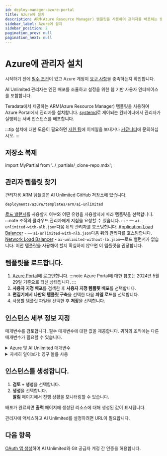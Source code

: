 ```yaml
---
id: deploy-manager-azure-portal
title: Azure에 설치
description: ARM(Azure Resource Manager) 템플릿을 사용하여 관리자를 배포하는 방법을 알아보십시오.
sidebar_label: Azure에 설치
sidebar_position: 2
pagination_prev: null
pagination_next: null
---
```


# Azure에 관리자 설치

시작하기 전에 [필수 조건](./index.md#prerequisites)이 있고 Azure 계정이 [요구 사항](../resources/azure-requirements.md)을 충족하는지 확인합니다.

AI Unlimited 관리자는 엔진 배포를 조율하고 설정을 위한 웹 기반 사용자 인터페이스를 포함합니다.

Teradata에서 제공하는 ARM(Azure Resource Manager) 템플릿을 사용하여 Azure Portal에서 관리자를 설치합니다. [systemd](../glossary.md#systemd)로 제어되는 컨테이너에서 관리자가 실행되는 서버 인스턴스를 배포합니다.

:::tip
설치에 대한 도움이 필요하면 <a href="mailto:aiunlimited.support@Teradata.com">지원 팀</a>에 이메일을 보내거나 [커뮤니티](https://support.teradata.com/community?id=community_forum&sys_id=b0aba91597c329d0e6d2bd8c1253affa)에 문의하십시오.
:::


## 저장소 복제

import MyPartial from '../_partials/_clone-repo.mdx';

<MyPartial />


## 관리자 템플릿 찾기

관리자용 ARM 템플릿은 AI Unlimited GitHub 저장소에 있습니다.

`deployments/azure/templates/arm/ai-unlimited`

[로드 밸런서](../glossary.md#load-balancer)를 사용할지 여부와 어떤 유형을 사용할지에 따라 템플릿을 선택합니다.
:::note
조직의 클라우드 관리자에게 지침을 요청할 수 있습니다.
:::
    \- — `ai-unlimited-with-alb.json`다음 뒤의 관리자를 호스팅합니다. [Application Load Balancer](../glossary.md#application-load-balancer)
    \- — `ai-unlimited-with-nlb.json`다음 뒤의 관리자를 호스팅합니다. [Network Load Balancer](../glossary.md#network-load-balancer)
    \- `ai-unlimited-without-lb.json`—로드 밸런서가 없습니다. 어떤 템플릿을 사용해야 할지 확실하지 않으면 이 템플릿을 권장합니다.


## 템플릿을 로드합니다.

1. [Azure Portal](https://portal.azure.com)에 로그인합니다. 
   :::note
   Azure Portal에 대한 참조는 2024년 5월 29일 기준으로 최신 상태입니다.
   ::: 
2. **사용자 지정 배포**를 검색한 후 **사용자 지정 템플릿 배포**를 선택합니다.
3. **편집기에서 나만의 템플릿 구축**을 선택한 다음 **파일 로드**를 선택합니다.
4. 사용할 템플릿 파일을 선택한 후 **저장**을 선택합니다.

<a id="azure-parms"></a>


## 인스턴스 세부 정보 지정

매개변수를 검토합니다. 필수 매개변수에 대한 값을 제공합니다. 귀하의 조직에는 다른 매개변수가 필요할 수 있습니다.

<details>
<summary>Azure 및 AI Unlimited 매개변수</summary>

| 매개변수 | 설명 | 노트 |
|---------|-------------|-----------|
| Subscription | AI Unlimited를 배포하는 데 사용하려는 Azure 구독입니다.| 필수 사항<br/>기본값: NA <br/>이것은 종량제 계정이어야 합니다.  |
| Region | AI Unlimited를 배포하려는 리전입니다.| 필수 사항<br/>기본값: NA<br/>AI Unlimited와 함께 사용할 작업 위치와 데이터 리소스에 가장 가까운 Azure 리전을 선택합니다. |
| Resource Group Name | 관련된 AI Unlimited 리소스를 함께 그룹화하는 컨테이너의 이름입니다.| 필수 사항 <br/>기본값: ai-unlimited-workspace |
| AI Unlimited Name| AI Unlimited에 주어진 고유한 이름입니다.| 필수 사항<br/>기본값: NA | 
| Public Key | SSH를 통해 VM에 연결하는 데 사용할 수 있는 공용 SSH 키입니다.| 필수 사항<br/>기본값: NA<br/>이 값은 “ssh-rsa”로 시작해야 합니다. |
| OS Version  | 현재 구독에서 사용할 수 있는 운영 체제 버전입니다. | 선택 사항(기본값 제공)<br/>기본값: Ubuntu-2004 |
| Instance Type | AI Unlimited에 사용하려는 인스턴스 유형입니다. | 선택 사항<br/>기본값: STANDARD_D2_V3<br/>비용을 절감하기 위해 기본 인스턴스 유형을 사용하는 것이 좋습니다. 기본 인스턴스 유형은 2개의 vCPU와 8.0GiB 메모리가 있는 표준 Dv3 시리즈입니다.|
| Network | AI Unlimited 인스턴스를 배포하려는 네트워크의 이름입니다.| <br/>선택 사항<br/>기본값: NA | 
| Subnet | AI Unlimited 인스턴스를 배포하려는 하위 네트워크입니다. | 필수 사항<br/>기본값: NA<br/>서브넷은 선택한 가용성 영역에 있어야 합니다. |
| Security Group | 인스턴스에 대한 인바운드 및 아웃바운드 트래픽을 제어하는 가상 방화벽입니다. | 선택 사항<br/>기본값: AiUnlimitedSecurityGroup<br/>보안 그룹은 인스턴스에 액세스할 수 있는 프로토콜, 포트 및 IP 주소 또는 CIDR 블록을 지정하는 규칙 세트로 구현됩니다. 사용자 지정 보안 그룹 수신 규칙을 만들지 않는 한 액세스 CIDR 또는 보안 그룹 중 하나 이상을 정의하여 인바운드 트래픽을 허용합니다. |
| Access CIDR | 인스턴스에 액세스할 수 있는 CIDR IP 주소 범위입니다. | 선택 사항<br/>기본값: 0.0.0.0/0<br/>이 값을 신뢰할 수 있는 IP 범위로 설정하는 것이 좋습니다. 사용자 지정 보안 그룹 수신 규칙을 만들지 않는 한 액세스 CIDR 또는 보안 그룹 중 하나 이상을 정의하여 인바운드 트래픽을 허용합니다. |
| AI Unlimited HTTP Port | AI Unlimited UI에 액세스하는 포트입니다.| 필수 사항(기본값 제공)<br/>기본값: 3000 |
| AI Unlimited GRPC Port | AI Unlimited API에 액세스하는 포트입니다. | 필수 사항(기본값 제공)<br/>기본값: 3282 | 
| Source App Sec Groups | AI Unlimited 인스턴스에 연결할 수 있는 권한이 있는 소스 ASG(애플리케이션 보안 그룹). ASG를 사용하면 특정 네트워크 보안 정책에 따라 VM(가상 머신)을 구성할 수 있습니다. 이러한 보안 정책은 가상 머신에서 어떤 트래픽이 허용되거나 허용되지 않는지 결정합니다. |선택 사항<br/>기본값: NA<br/> 네트워크 인터페이스와 동일한 리전에 있는 애플리케이션 보안 그룹을 선택합니다. |
| Destination App Sec Groups | AI Unlimited 인스턴스에 연결할 수 있는 권한이 있는 대상 애플리케이션 보안 그룹입니다. | 선택 사항<br/>기본값: NA<br/>네트워크 인터페이스와 동일한 리전에 있는 애플리케이션 보안 그룹을 선택합니다. |
| Role Definition ID | AI Unlimited에서 사용할 역할의 ID입니다.| 필수 사항<br/>기본값: NA<br/>Azure CLI 명령인 Get-AzRoleDefinition을 사용하여 역할 정의 ID를 가져옵니다. |
| Allow Public SSH | Azure의 VM에 연결하기 위해 SSH(Secure Shell) 키를 사용할 수 있는지 여부를 지정합니다.|  선택 사항<br/>기본값: true |
| Use Key Vault | 배포 중에 보안된 비밀번호를 검색하기 위해 키 볼트를 사용할지 여부를 지정합니다. | 선택 사항<br/>기본값: 신규 |
| Use Persistent Volume | 데이터를 저장하기 위해 새 영구 볼륨을 사용할지 기존 영구 볼륨을 사용할지 지정합니다. 매개변수 섹션 아래의 *자세히 알아보기: 영구 볼륨 사용*을 참조하십시오. | 선택 사항(기본값 제공)<br/>기본값: 신규<br/>지원되는 옵션: 사용 사례에 따라 신규 또는 기존. |
| Persistent Volume Size | 인스턴스에 연결할 수 있는 영구 볼륨의 크기(GB)입니다. | 선택 사항<br/>기본값: 100 |
| Existing Persistent Volume | <br/>인스턴스에 연결할 수 있는 기존 영구 볼륨의 ID입니다.| UsePersistentVolume이 기존으로 설정된 경우 필수 사항.<br/>기본값: 없음<br/>영구 볼륨은 AI Unlimited 인스턴스와 동일한 가용성 영역에 있어야 합니다. |
| AI Unlimited Version | 배포하려는 AI Unlimited의 버전입니다. | 필수 사항(기본값 제공)<br/>기본값: 최신<br/>값은 컨테이너 버전 태그입니다. |
|Use NLB| Network Load Balancer를 사용하여 인스턴스에 액세스할지 여부를 지정합니다.|필수 사항(기본값 제공)<br/>기본값: false|
| Tags | 빠른 식별을 위해 리소스에 할당된 키-값 쌍입니다.| 선택 사항<br/>기본값:NA |   

</details>

<details>

<summary>자세히 알아보기: 영구 볼륨 사용</summary>

관리자 인스턴스는 컨테이너에서 실행되고 인스턴스의 루트 볼륨에 있는 데이터베이스에 구성 데이터를 저장합니다. 인스턴스를 종료, 다시 시작 또는 스냅샷하고 다시 시작해도 이 데이터가 유지됩니다. 

영구 볼륨은 컨테이너화된 애플리케이션의 데이터를 해당 애플리케이션이 실행되는 컨테이너, 포드 또는 노드의 수명을 넘어 저장합니다. 

**영구 볼륨 없음**

컨테이너, 포드 또는 노드가 충돌하거나 종료되면 관리자의 구성 데이터를 잃게 됩니다. 새로운 관리자 인스턴스를 배포할 수 있지만 손실된 인스턴스와 동일한 상태로는 배포할 수 없습니다.

**영구 볼륨 사용**

컨테이너, 포드 또는 노드가 충돌하거나 종료되고 관리자의 구성 데이터가 영구 볼륨에 저장된 경우 손실된 관리자 인스턴스와 동일한 구성을 갖는 새 관리자 인스턴스를 배포할 수 있습니다.

**예**

1. 관리자를 배포하고 `Use Persistent Volume` 매개변수를 **신규**로 설정합니다.
2. 스택을 생성한 후 **출력** 페이지에서 `volume-id`를 기록해 둡니다.
3. AI Unlimited를 사용합니다.
4. 관리자 인스턴스가 손실된 경우 관리자를 다시 배포하고 다음 매개변수를 포함합니다.
   - `Use Persistent Volume`: **신규**
   - `Existing Persistent Volume`: 2단계에서 기록한 값
   
새로운 관리자 인스턴스는 손실된 관리자 인스턴스와 동일한 구성을 갖습니다.

</details>


## 인스턴스를 생성합니다.

1. **검토 + 생성**을 선택합니다.
2. **생성**을 선택합니다.<br />
**알림** 페이지에서 진행 상황을 모니터링할 수 있습니다.

배포가 완료되면 **출력** 페이지에 생성된 리소스에 대해 생성된 값이 표시됩니다.

관리자에 액세스하고 AI Unlimited를 설정하려면 URL이 필요합니다.


## 다음 항목

[OAuth 앱 생성](../resources/create-oauth-app.md)하여 AI Unlimited와 Git 공급자 계정 간 인증을 허용합니다.
